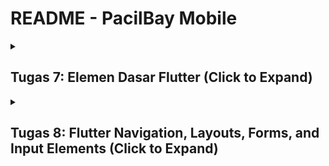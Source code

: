 # README - PacilBay Mobile

<details>
  <summary><h2>Tugas 7: Elemen Dasar Flutter (Click to Expand)</h2></summary>

### Stateless Widget dan Stateful Widget

1. Stateless Widget

   - Stateless Widget adalah widget yang tidak menyimpan state (keadaan) internal. Artinya, ketika widget ini dibuat, widget tidak akan berubah. Stateless Widget bersifat final dan hanya menerima parameter yang diberikan pada saat pembuatan. Stateless widget lebih sering digunakan untuk menampilkan informasi statis atau elemen yang tidak memerlukan update.
   
   - Contoh penggunaan stateless widget: membuat teks statis, gambar, ikon, dll

   

2. Stateful Widget
    - Stateful Widget adalah widget yang memiliki state internal yang dapat berubah. Stateful Widget bisa menyimpan informasi dan mengupdate tampilan berdasarkan perubahan yang terjadi selama life cycle aplikasi. Stateful Widget menggunakan dua kelas: kelas utama turunan dari StatefulWidget dan kelas State yang bertanggung jawab untuk menyimpan state dan mengelola update tampilan.
    - Contoh pengunaan stateful widget: tombol yang dapat ditekan (untuk mengubah status), form input yang menyimpan data, elemen interaktif lainnya

3. Perbandingan stateless widget dan stateful widget
    | Aspek          | Stateless Widget                                               | Stateful Widget                                                  |
    |----------------|---------------------------------------------------------------|-----------------------------------------------------------------|
    | Definisi       | Widget yang tidak menyimpan state dan tidak dapat berubah setelah dibuat | Widget yang menyimpan state dan dapat berubah seiring interaksi dengan user. |
    | Kelas          | Turunan dari StatelessWidget.                                 | Turunan dari StatefulWidget dan memiliki kelas State.           |
    | Pembaharuan    | Tidak dapat mengupdate tampilan setelah dibangun.           | Dapat mengupdate tampilan menggunakan metode setState().       |
    | Penggunaan     | Cocok untuk elemen statis seperti teks, ikon, gambar.        | Cocok untuk elemen interaktif seperti tombol, form, atau sign in. |
    | Siklus Hidup   | Hanya memiliki satu life cycle.                             | Memiliki dua life cycle: widget life cycle dan state life cycle. |
    | Kompleksitas   | Lebih sederhana dan lebih mudah digunakan.                   | Lebih kompleks karena memerlukan manajemen state.               |

### Daftar Widget yang Digunakan dan Fungsinya

| Widget               | Fungsi                                                                 |
|----------------------|------------------------------------------------------------------------|
| Scaffold             | Menyediakan struktur dasar halaman, termasuk AppBar, body, dan elemen lain di dalam aplikasi. |
| AppBar               | Menampilkan bagian atas aplikasi yang berisi judul dan elemen lainnya |
| Text                 | Menampilkan teks dalam aplikasi. Pada aplikasi ini digunakan untuk menampilkan judul aplikasi dan teks |
| Padding              | Memberikan jarak (padding) di sekeliling widget anaknya |
| Column               | Menyusun widget secara vertikal. |
| Row                  | Menyusun widget secara horizontal. |
| SizedBox             | Memberikan ruang kosong di antara widget. Digunakan untuk memberikan jarak vertikal antar elemen. |
| Center               | Meletakkan widget child di dalam area untuk menempatkan child di tengah area widget. |
| GridView.count       | Menyusun widget anak dalam bentuk grid. Dalam aplikasi ini digunakan untuk menampilkan ItemCard dalam 3 kolom. |
| Card                 | Menampilkan informasi dalam bentuk kartu. |
| Container            | Memberikan space untuk widget dan mengatur ukuran, warna, dan padding dari widget di dalamnya. |
| Material             | Memberikan efek material pada widget dan penggunaan tema. |
| InkWell              | Menambahkan efek sentuh (touch effect) pada widget ketika diklik.      |
| SnackBar             | Menampilkan pesan temporary di bagian bawah layar untuk memberikan feedback pada user. |
| Icon                 | Menampilkan ikon grafis.  |

### Fungsi setstate()
setState() adalah fungsi yang dimiliki oleh kelas State untuk mengelola keadaan (state) dari widget dalam aplikasi. Ketika fungsi setState() dipanggil, fungsi tersebut akan memberitahu Flutter untuk melakukan rebuild widget yang menggunakan state tersebut.

#### Kegunaan setstate()

1. Mengupdate UI
    Ketika keadaan suatu widget berubah (misal nilai variabel, hasil perhitungan, atau status interaksi *User* (seperti klik tombol)), maka setState() digunakan untuk memperbarui UI supaya memeproses perubahan tersebut. Flutter akan menjalankan kembali build() dari widget yang bersangkutan dan menghasilkan UI baru yang sesuai dengan state terbaru.

2. Mengoptimalkan Proses Rebuild
    Dengan menggunakan fungsi setState(), Flutter hanya akan merebuild widget yang berkaitan dengan state yang diubah, bukan seluruh widget tree sehingga membantu meningkatkan performa aplikasi.

Contoh:
```dart
setState(() {
  // Perubahan pada state
  counter++;
});
```
Ketika kita memanggil setState(), kita harus memberikan fungsi callback yang berisi logika untuk memperbarui state. Fungsi ini kemudian diambil oleh Flutter untuk memperbarui UI.
Pada contoh ini, variabel counter merupakan bagian dari state yang dikelola. Dengan memanggil setState(), nilai counter akan diubah dan UI akan diperbarui dengan menggunakan nilai(state) yang baru.


### Perbedaan const dan final

1. const

    const digunakan untuk mendeklarasikan konstanta yang diinisialisasi pada waktu kompilasi. Nilai yang diassign kepada variabel const harus diketahui sebelum program dijalankan. Variabel const bersifat immutable dan lebih efisien dalam penggunaan memori karena Flutter dapat melakukan optimasi dengan mengelola nilai yang sama hanya sekali dalam memori.

2. final

    final digunakan untuk mendeklarasikan variabel yang hanya dapat diinisialisasi sekali, tapi nilainya tidak harus diketahui pada waktu kompilasi. Nilai dari variabel final dapat ditetapkan pada waktu runtime. Final bersifat immutable setelah diinisialisasi, tapi final memungkinkan re-assign nilai yang lebih fleksibel karena nilainya bisa ditentukan oleh ekspresi yang dijalankan saat program berjalan.

3. Perbedaan const dan final

    | Aspek                | const                             | final                                |
    |----------------------|-----------------------------------|--------------------------------------|
    | Inisialisasi         | Diinisialisasi pada waktu kompilasi    | Diinisialisasi pada waktu runtime         |
    | Imutabilitas         | Nilai tidak dapat diubah setelah inisialisasi | Nilai tidak dapat diubah setelah inisialisasi |
    | Tipe Data            | Harus bertipe data yang diketahui saat kompilasi | Tipe data bisa ditentukan saat runtime |
    | Penggunaan Memori    | Dapat dioptimalkan untuk penggunaan memori yang efisien | Memori akan dialokasikan untuk setiap instance |
    | Contoh               | `const pi = 3.14;`               | `final name = getName();`           |
    | Scope                | Dapat digunakan dalam konteks compile-time | Dapat digunakan dalam konteks runtime |

### Langkah-langkah Implementasi Elemen Dasar Flutter
- Membuat Program Flutter Baru: Pertama, saya membuka terminal dan menggunakan perintah `flutter create pacilbay` untuk membuat aplikasi Flutter baru dengan nama "pacilbay".
- Buat file baru bernama menu.dart di direktori mental_health_tracker/lib. Tambahkan kode import 'package:flutter/material.dart'; pada baris pertama file tersebut.
- Di menu.dart, ubah kelas MyHomePage dari StatefulWidget menjadi StatelessWidget dengan menghapus bagian yang tidak diperlukan dan menambahkan constructor baru.
- Di dalam file lib/main.dart, saya mengimplementasikan kelas MyHomePage yang merupakan widget utama aplikasi. Dalam metode build, saya menggunakan widget Column untuk menyusun tombol-tombol secara vertikal. Saya membuat tiga tombol dengan menggunakan widget ElevatedButton, masing-masing dilengkapi dengan ikon dan teks yang sesuai. Untuk mengisi card tersebut, saya deklarasikan tiga variabel bertipe string (npm, name, className) di dalam kelas MyHomePage.
- Selanjutnya, saya buat kelas baru bernama InfoCard di menu.dart untuk menampilkan informasi NPM, nama, dan kelas.
- Selanjutnya, saya mengimplementasikan warna yang berbeda untuk setiap tombol dengan menambahkan properti `final Color color;` pada class `ItemHomepage` yang sudah dibuat sebelumnya. 
- Saya menggunakan widget ScaffoldMessenger untuk menampilkan Snackbar ketika tombol ditekan. Dalam setiap fungsi onPressed dari tombol, saya menambahkan kode untuk menampilkan Snackbar yang sesuai
- Setelah semua kelas selesai dimplementasikan, saya menjalankan perintah flutter analyze untuk memastikan tidak ada isu pada kode yang dapat mengganggu performa atau fungsionalitas aplikasi.
</details>

<details>
  <summary><h2>Tugas 8: Flutter Navigation, Layouts, Forms, and Input Elements (Click to Expand)</h2></summary>

### Kegunaan const di Flutter
`const` adalah keyword di Flutter yang digunakan untuk mendefinisikan objek atau widget yang immutable (tidak bisa diubah) dan akan diinisialisasi sekali saja pada saat kompilasi. Dengan `const`, kita memastikan bahwa objek tersebut bersifat konstan dan tidak akan berubah sepanjang masa hidup aplikasi.

#### Keuntungan menggunakan const
1. **Meningkatkan Performa Aplikasi**
   - **Reuse**: Objek `const` hanya dibuat satu kali dalam memori, sehingga dapat digunakan kembali (reused) tanpa perlu dibuat ulang.
   - **Optimasi Rendering**: Flutter tidak perlu merender ulang widget yang diberi `const`, sehingga mempercepat proses rendering dan mengurangi kerja CPU.

2. **Efisiensi Memori**
   - Objek `const` hanya memakan memori sekali saja, karena tidak dibuat ulang setiap kali dipanggil.
   - Penggunaan memori menjadi lebih hemat, terutama dalam aplikasi dengan banyak widget statis.

3. **Deteksi Kesalahan di Waktu Kompilasi**
   - Kesalahan yang berkaitan dengan nilai konstan dapat dideteksi lebih awal, saat proses kompilasi, bukan di runtime.
   - Membantu pengembang menemukan bug lebih cepat dan meningkatkan keandalan aplikasi.

4. **Meningkatkan Readability dan Maintainability**
   - Kode yang menggunakan `const` lebih mudah dibaca dan dipahami, karena developer lain tahu bahwa objek tersebut tidak akan berubah.
   - Membantu menjaga konsistensi dalam kode, sehingga lebih mudah dikelola dan di-maintain.

#### Kapan Sebaiknya Menggunakan `const`?
- **Widget Statis**: Ketika widget atau objek tidak berubah selama masa hidup aplikasi.
  ```dart
  const Text('Hello, Flutter');
  ```

- **Konfigurasi Aplikasi**: Untuk nilai-nilai yang tidak berubah, seperti warna, margin, padding, atau konfigurasi lainnya.
    ```dart
    const Color primaryColor = Colors.blue;
    ```

- **Penggunaan Berulang**: Ketika sebuah widget atau objek sering digunakan di berbagai tempat dalam aplikasi.
    ```dart
    const EdgeInsets allPadding = EdgeInsets.all(16.0);
    ```

#### Kapan Sebaiknya Menggunakan `const`?
- **Widget Dinamis**: Jika widget atau objek bergantung pada input *User* atau data yang berubah.
    ```dart
    Text('Welcome, $userName'); // Tidak bisa menggunakan const karena userName bisa berubah
    ```

- **Stateful Widget**: Untuk widget yang memiliki state atau memerlukan perubahan selama runtime.
    ```dart
    setState(() {
    // Update state
    });
    ```

#### Contoh Penggunaan `const`?
```dart
class MyApp extends StatelessWidget {
  const MyApp({super.key});

  @override
  Widget build(BuildContext context) {
    return const MaterialApp(
      home: Scaffold(
        appBar: AppBar(
          title: Text('Const Example'),
        ),
        body: Center(
          child: Text('Hello, const world!'),
        ),
      ),
    );
  }
}
```
Dalam kode Dart tersebut, penggunaan const memiliki beberapa fungsi:
1. Konstruksi class: Konstruktor `MyApp` ditandai sebagai const, yang berarti bahwa setiap instance dari `MyApp` tidak akan berubah (immutable) dan dapat diinisialisasi sebagai konstan. Konstruktor ini membantu Flutter memahami bahwa widget ini tidak perlu dirender ulang jika tidak ada perubahan.
2. Reusable `MaterialApp`: Dengan menggunakan const, `MaterialApp` dibuat sebagai objek immutable. Jika tidak ada perubahan pada konfigurasi aplikasi, Flutter tidak perlu membuat ulang widget ini setiap kali aplikasi dijalankan atau dirender ulang.
3. Immutable `Text` Widget: `Text` ini memiliki nilai yang tidak akan berubah selama runtime. Dengan `const`, Flutter tidak perlu membuat ulang widget ini, yang meningkatkan efisiensi rendering.


### Penggunaan Column dan Row pada Flutter

#### 1. **Column**
`Column` adalah widget di Flutter yang menyusun *children*-nya secara vertikal (dari atas ke bawah).

**Karakteristik:**
- Menyusun widget secara **vertikal**.
- Bisa menyesuaikan **alignment** dan **main axis** (vertikal) serta **cross axis** (horizontal).
- Fleksibel untuk membuat tata letak dengan elemen-elemen yang harus ditampilkan berurutan dari atas ke bawah.

**Properti Utama:**
- `mainAxisAlignment`: Mengatur bagaimana *children* diatur secara vertikal.
- `crossAxisAlignment`: Mengatur bagaimana *children* disejajarkan secara horizontal.

**Contoh Implementasi:**
```dart
Column(
  mainAxisAlignment: MainAxisAlignment.center,
  crossAxisAlignment: CrossAxisAlignment.start,
  children: [
    Text('Item 1'),
    Text('Item 2'),
    Text('Item 3'),
  ],
)
```
Penggunaan `Column` dalam kode ini bertujuan untuk menyusun beberapa widget `Text` secara vertikal, dari atas ke bawah. 
- `Column` Widget

    `Column` digunakan untuk menyusun anak-anaknya (dalam hal ini widget `Text`) secara vertikal.

- `mainAxisAlignment: MainAxisAlignment.center`

    Properti `mainAxisAlignment` mengatur posisi anak-anak widget di **sumbu utama** (vertikal dalam `Column`). Dengan `MainAxisAlignment.center`, semua anak-anak `Column` akan ditempatkan di tengah-tengah sumbu vertikal.

- `crossAxisAlignment: CrossAxisAlignment.start`

    Properti `crossAxisAlignment` mengatur posisi anak-anak di sepanjang **sumbu sekunder** (horizontal dalam `Column`). Dengan `CrossAxisAlignment.start`, setiap anak dari `Column` akan disejajarkan di sisi **kiri** dari sumbu horizontal.

- `children`

  Daftar widget yang merupakan anak-anak dari `Column`. Dalam kode ini, ada tiga widget `Text`:
  `Text('Item 1')`
  `Text('Item 2')`
  `Text('Item 3')`

Ketiga widget ini akan ditampilkan secara vertikal dalam `Column`, dimulai dari sisi kiri (karena `crossAxisAlignment.start`) dan dipusatkan di sumbu vertikal (karena `mainAxisAlignment.center`).

#### 2. **Row**
`Row` adalah widget di Flutter yang menyusun *children*-nya secara horizontal (dari kiri ke kanan).

**Karakteristik:**
- Menyusun widget secara **horizontal**.
- Sama seperti `Column`, `Row` memiliki kontrol atas **alignment** dan **main axis** (horizontal) serta **cross axis** (vertikal).
- Digunakan untuk membuat tata letak elemen-elemen yang perlu disusun berurutan dari kiri ke kanan.

**Properti Utama:**
- `mainAxisAlignment`: Mengatur bagaimana *children* diatur secara horizontal.
- `crossAxisAlignment`: Mengatur bagaimana *children* diatur vertikal.

**Contoh Implementasi:**
```dart
Row(
  mainAxisAlignment: MainAxisAlignment.spaceAround,
  crossAxisAlignment: CrossAxisAlignment.center,
  children: [
    Icon(Icons.star),
    Icon(Icons.favorite),
    Icon(Icons.person),
  ],
)
```
Kode `Row` ini digunakan untuk menyusun tiga ikon secara horizontal dengan jarak yang merata di antara mereka.

### Penjelasan Penggunaan:

- `Row'
   - Widget ini menyusun elemen-elemen anak (`children`) secara horizontal, dari kiri ke kanan.

- `mainAxisAlignment: MainAxisAlignment.spaceAround`. Properti ini mengatur jarak antar elemen anak di **sumbu utama** (horizontal). Dengan `spaceAround`:
     - Memberikan jarak yang sama di sekitar setiap elemen.
     - Jarak antara elemen dan tepi `Row` sedikit lebih kecil dibandingkan jarak antar elemen.

- `crossAxisAlignment: CrossAxisAlignment.center`
   - Properti ini menentukan bagaimana elemen-elemen anak diatur di **sumbu sekunder** (vertikal).
   - `center` memastikan semua ikon berada di tengah secara vertikal dalam `Row`.

- `children`
   - Berisi tiga ikon: `Icons.star`, `Icons.favorite`, dan `Icons.person`.
   - Masing-masing ikon akan ditempatkan secara horizontal dalam `Row` dengan jarak merata.

### Perbandingan `Column` vs `Row`

| **Aspek**              | **Column**                          | **Row**                                   |
|------------------------|-------------------------------------|-------------------------------------------|
| **Orientasi**           | Vertikal (dari atas ke bawah)       | Horizontal (dari kiri ke kanan)           |
| **Main Axis**           | Vertikal                            | Horizontal                                |
| **Cross Axis**          | Horizontal                          | Vertikal                                  |
| **Penggunaan**          | Untuk menyusun elemen vertikal      | Untuk menyusun elemen horizontal          |
| **Alignment**           | `mainAxisAlignment`, `crossAxisAlignment` | `mainAxisAlignment`, `crossAxisAlignment` |
| **Contoh Situasi**      | Daftar item, formulir, paragraf     | Navigasi horizontal, icons                |

### Contoh Penggunaan Gabungan:
```dart
Column(
  children: [
    Row(
      mainAxisAlignment: MainAxisAlignment.spaceBetween,
      children: [
        Text('Left Item'),
        Text('Right Item'),
      ],
    ),
    Row(
      mainAxisAlignment: MainAxisAlignment.center,
      children: [
        Icon(Icons.star),
        Icon(Icons.favorite),
        Icon(Icons.person),
      ],
    ),
  ],
)
```

### Elemen Input pada Halaman Form

#### Elemen Input yang Digunakan dalam Kode:

1. **`TextFormField`**:
   - **`Nama Produk`**: Input teks untuk nama produk dengan validasi untuk memastikan tidak kosong dan tidak lebih dari 100 karakter.
   - **`Deskripsi Produk`**: Input teks untuk deskripsi produk dengan validasi untuk memastikan tidak kosong dan tidak lebih dari 255 karakter.
   - **`Harga Produk`**: Input teks yang memerlukan angka positif untuk harga produk, dengan validasi angka dan memastikan input adalah integer positif.
   - **`Jumlah Tersedia`**: Input teks yang memerlukan angka positif untuk jumlah produk yang tersedia, dengan validasi serupa untuk angka dan integer positif.

2. **`ElevatedButton`**:
   - Tombol untuk menyimpan data formulir, dengan validasi formulir sebelum menampilkan dialog konfirmasi.

### Elemen Input Flutter Lain yang Tidak Digunakan:
1. **`DropdownButton`**: Untuk memilih dari daftar pilihan yang sudah ditentukan.
2. **`Checkbox`**: Untuk input nilai boolean (true/false).
3. **`Radio`**: Untuk memilih satu opsi dari beberapa pilihan.
4. **`Slider`**: Untuk input angka dalam bentuk slider.
5. **`Switch`**: Untuk input boolean yang bisa diaktifkan/dinonaktifkan.
6. **`DatePicker`**: Untuk memilih tanggal.
7. **`TimePicker`**: Untuk memilih waktu.

### Tema (theme) dalam Aplikasi Flutter

Flutter menyediakan widget `ThemeData` yang dapat diatur dalam `MaterialApp` untuk memastikan konsistensi tampilan di seluruh aplikasi. Dengan menggunakan `ThemeData`, kita bisa mengatur warna, font, bentuk tombol, gaya teks, dan elemen UI lainnya agar konsisten di seluruh aplikasi.

Dalam aplikasi Flutter yang saya buat, saya menggunakan tema utama yang didefinisikan di `main.dart`. Tema ini berfungsi sebagai **"base"** untuk seluruh screens dan widget lainnya, memastikan konsistensi desain dan gaya di seluruh aplikasi.

Di dalam `main.dart`, saya mengatur `ThemeData` menggunakan `colorScheme` dan beberapa pengaturan tambahan:

```dart
MaterialApp(
  theme: ThemeData(
    colorScheme: ColorScheme.fromSwatch(
      primarySwatch: Colors.deepOrange,
    ).copyWith(
      secondary: Colors.deepOrange[400],
    ),
    useMaterial3: true, // Mengaktifkan Material Design 3
  ),
  home: MyHomePage(),
);
```

1. **MaterialApp**:
   - `MaterialApp` adalah widget utama yang membungkus aplikasi Flutter. Parameter `theme` membuat kita bisa menentukan tema global yang akan diterapkan ke seluruh aplikasi.

2. **ThemeData**:
   - `ThemeData` adalah konfigurasi tema yang berisi berbagai pengaturan seperti skema warna, font, dan gaya lainnya.

3. **colorScheme**:
   - **`ColorScheme.fromSwatch`**: Digunakan untuk membuat skema warna berbasis warna utama yang kita pilih (`primarySwatch`). Dalam contoh ini, `primarySwatch` diatur ke `Colors.deepOrange`.
   - **`copyWith`**: Digunakan untuk menyesuaikan skema warna lebih lanjut. Dalam kode ini, `secondary` diatur ke `Colors.deepOrange[400]`. Warna sekunder biasanya digunakan untuk elemen tambahan seperti tombol aksi sekunder dan ikon.

4. **useMaterial3**:
   - **`useMaterial3: true`**: Mengaktifkan penggunaan **Material Design 3**, yang menghadirkan fitur desain baru dan penyesuaian yang lebih baik untuk elemen UI, seperti tombol, card, dan lainnya.

5. **home**:
   - Menentukan layar awal aplikasi, dalam hal ini, `MyHomePage`.

### Navigasi dalam aplikasi dengan banyak halaman pada Flutter

Navigasi dalam aplikasi ini ditangani menggunakan **`Navigator`** dengan metode **`pushReplacement`** dan **`push`** untuk berpindah antar halaman.

#### 1. **Penggunaan `Navigator.pushReplacement`**
   - **`Navigator.pushReplacement`** digunakan untuk mengganti halaman saat ini dengan halaman baru. `Navigator.pushReplacement` memastikan bahwa halaman sebelumnya tidak akan tetap berada dalam *stack* navigasi.
   - **Keuntungan**: *User* tidak dapat kembali ke halaman sebelumnya dengan tombol "back", sehingga cocok untuk skenario seperti mengalihkan *User* ke halaman utama atau formulir tertentu setelah tindakan tertentu.

   **Contoh**:
   ```dart
   ListTile(
     leading: const Icon(Icons.home_outlined),
     title: const Text('Halaman Utama'),
     onTap: () {
       Navigator.pushReplacement(
         context,
         MaterialPageRoute(
           builder: (context) => MyHomePage(),
         ),
       );
     },
   );
   ```
   Dalam contoh ini, ketika *User* mengetuk "Halaman Utama", mereka akan diarahkan ke `MyHomePage`, dan halaman sebelumnya akan dihapus dari *stack* navigasi.

Selain menggunakan **`pushReplacement`** untuk navigasi melalui drawer, saya juga menggunakan **`Navigator.push`** di dalam **`InkWell`** pada halaman menu untuk navigasi ke halaman lain.

#### 2. **Navigasi dengan `Navigator.push`**
   - **`Navigator.push`** menambahkan halaman baru ke *stack* navigasi, memungkinkan *user* untuk kembali ke halaman sebelumnya dengan tombol "back".
   - **Perbedaan dengan `pushReplacement`**: 
     - **`push`** menambahkan halaman ke *stack* navigasi.
     - **`pushReplacement`** mengganti halaman saat ini, sehingga halaman sebelumnya dihapus dari *stack* navigasi.
   - **Keuntungan**: Memungkinkan navigasi dengan kemampuan untuk kembali ke halaman sebelumnya, misalnya, setelah menyelesaikan suatu tugas atau form.

   ```dart
   Navigator.push(
     context,
     MaterialPageRoute(
       builder: (context) => ProductEntryFormPage(),
     ),
   );
   ```
   Dalam contoh ini, ketika item menu dengan nama "Tambah Produk" diklik, aplikasi akan menavigasi ke `ProductEntryFormPage`, dan *user* dapat kembali ke halaman sebelumnya dengan tombol "back".

### 3. **Penggunaan `Drawer` untuk Navigasi**
   - **`Drawer`** adalah komponen navigasi yang menampilkan side menu. *User* dapat memilih item menu untuk berpindah antar halaman.
   - Setiap **`ListTile`** dalam `Drawer` memicu navigasi ke halaman yang berbeda.
   - **Contoh item Drawer**:
     - **Halaman Utama**: Mengarahkan ke `MyHomePage`.
     - **Tambah Produk**: Mengarahkan ke `ProductEntryFormPage`.

   **Kode**:
   ```dart
   Drawer(
     child: ListView(
       children: [
         // Header Drawer
         DrawerHeader(...),
         // Navigasi ke Halaman Utama
         ListTile(
           leading: const Icon(Icons.home_outlined),
           title: const Text('Halaman Utama'),
           onTap: () {
             Navigator.pushReplacement(
               context,
               MaterialPageRoute(builder: (context) => MyHomePage()),
             );
           },
         ),
         // Navigasi ke Tambah Produk
         ListTile(
           leading: const Icon(Icons.shop_2_outlined),
           title: const Text('Tambah Produk'),
           onTap: () {
             Navigator.pushReplacement(
               context,
               MaterialPageRoute(builder: (context) => ProductEntryFormPage()),
             );
           },
         ),
       ],
     ),
   );
   ```

</details>